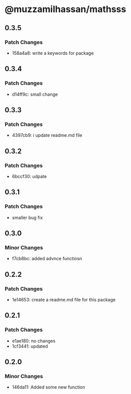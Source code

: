 # @muzzamilhassan/mathsss

## 0.3.5

### Patch Changes

- 158a4a8: write a keywords for package

## 0.3.4

### Patch Changes

- d14ff9c: small change

## 0.3.3

### Patch Changes

- 4397cb9: i update readme.md file

## 0.3.2

### Patch Changes

- 6bccf30: udpate

## 0.3.1

### Patch Changes

- smaller bug fix

## 0.3.0

### Minor Changes

- f7cb8bc: added advnce functiosn

## 0.2.2

### Patch Changes

- 1e14653: create a readme.md file for this package

## 0.2.1

### Patch Changes

- e1ae180: no changes
- 1cf3441: updated

## 0.2.0

### Minor Changes

- 146da11: Added some new function
